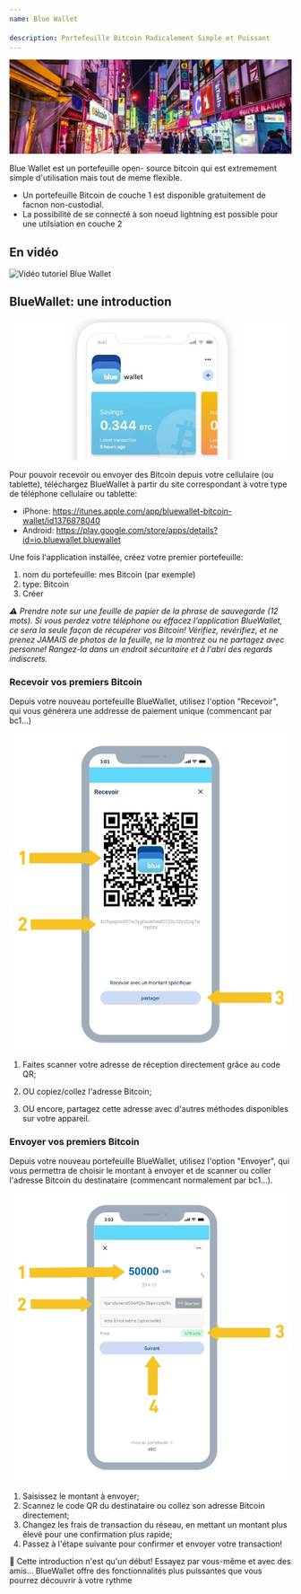 ```yaml
---
name: Blue Wallet

description: Portefeuille Bitcoin Radicalement Simple et Puissant
---
```


![cover](assets/cover.jpeg)

Blue Wallet est un portefeuille open- source bitcoin qui est extremement simple d'utilisation mais tout de meme flexible.

- Un portefeuille Bitcoin de couche 1 est disponible gratuitement de facnon non-custodial.
- La possibilité de se connecté à son noeud lightning est possible pour une utilsiation en couche 2

## En vidéo

![Vidéo tutoriel Blue Wallet](https://www.youtube.com/watch?v=UCAtFgkdJtM)

## BlueWallet: une introduction

![image](assets/1.webp)

Pour pouvoir recevoir ou envoyer des Bitcoin depuis votre cellulaire (ou tablette), téléchargez BlueWallet à partir du site correspondant à votre type de téléphone cellulaire ou tablette:

- iPhone: https://itunes.apple.com/app/bluewallet-bitcoin-wallet/id1376878040
- Android: https://play.google.com/store/apps/details?id=io.bluewallet.bluewallet

Une fois l'application installée, créez votre premier portefeuille:

1. nom du portefeuille: mes Bitcoin (par exemple)
2. type: Bitcoin
3. Créer

_⚠️ Prendre note sur une feuille de papier de la phrase de sauvegarde (12 mots). Si vous perdez votre téléphone ou effacez l'application BlueWallet, ce sera la seule façon de récupérer vos Bitcoin! Vérifiez, revérifiez, et ne prenez JAMAIS de photos de la feuille, ne la montrez ou ne partagez avec personne! Rangez-la dans un endroit sécuritaire et à l'abri des regards indiscrets._

### Recevoir vos premiers Bitcoin

Depuis votre nouveau portefeuille BlueWallet, utilisez l'option "Recevoir", qui vous générera une addresse de paiement unique (commencant par bc1...)

![image](assets/2.webp)

1. Faites scanner votre adresse de réception directement grâce au code QR;

2. OU copiez/collez l'adresse Bitcoin;

3. OU encore, partagez cette adresse avec d'autres méthodes disponibles sur votre appareil.

### Envoyer vos premiers Bitcoin

Depuis votre nouveau portefeuille BlueWallet, utilisez l'option "Envoyer", qui vous permettra de choisir le montant à envoyer et de scanner ou coller l'adresse Bitcoin du destinataire (commencant normalement par bc1...).

![image](assets/3.webp)

1. Saisissez le montant à envoyer;
2. Scannez le code QR du destinataire ou collez son adresse Bitcoin directement;
3. Changez les frais de transaction du réseau, en mettant un montant plus élevé pour une confirmation plus rapide;
4. Passez à l'étape suivante pour confirmer et envoyer votre transaction!

🥇 Cette introduction n'est qu'un début! Essayez par vous-même et avec des amis... BlueWallet offre des fonctionnalités plus puissantes que vous pourrez découvrir à votre rythme
